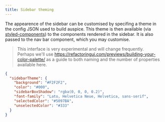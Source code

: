```yaml
---
title: Sidebar theming
---
```



The appearence of the sidebar can be customised by specifing a theme in the config JSON used to build auspice.
This theme is then available (via [styled-components](https://www.styled-components.com/)) to the components rendered in the sidebar.
It is also passed to the nav bar component, which you may customise.

> This interface is very experimental and will change frequently. Perhaps we'll use https://refactoringui.com/previews/building-your-color-palette/ as a guide to both naming and the number of properties available here.

```json
{
  "sidebarTheme": {
    "background": "#F2F2F2",
    "color": "#000",
    "sidebarBoxShadow": "rgba(0, 0, 0, 0.2)",
    "font-family": "Lato, Helvetica Neue, Helvetica, sans-serif",
    "selectedColor": "#5097BA",
    "unselectedColor": "#333"
  }
}
```
